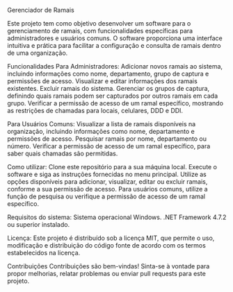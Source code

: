 Gerenciador de Ramais

Este projeto tem como objetivo desenvolver um software para o gerenciamento de ramais, com funcionalidades específicas para administradores e usuários comuns. O software proporciona uma interface intuitiva e prática para facilitar a configuração e consulta de ramais dentro de uma organização.

Funcionalidades Para Administradores:
Adicionar novos ramais ao sistema, incluindo informações como nome, departamento, grupo de captura e permissões de acesso.
Visualizar e editar informações dos ramais existentes.
Excluir ramais do sistema.
Gerenciar os grupos de captura, definindo quais ramais podem ser capturados por outros ramais em cada grupo.
Verificar a permissão de acesso de um ramal específico, mostrando as restrições de chamadas para locais, celulares, DDD e DDI.

Para Usuários Comuns:
Visualizar a lista de ramais disponíveis na organização, incluindo informações como nome, departamento e permissões de acesso.
Pesquisar ramais por nome, departamento ou número.
Verificar a permissão de acesso de um ramal específico, para saber quais chamadas são permitidas.

Como utilizar:
Clone este repositório para a sua máquina local.
Execute o software e siga as instruções fornecidas no menu principal.
Utilize as opções disponíveis para adicionar, visualizar, editar ou excluir ramais, conforme a sua permissão de acesso.
Para usuários comuns, utilize a função de pesquisa ou verifique a permissão de acesso de um ramal específico.

Requisitos do sistema:
Sistema operacional Windows.
.NET Framework 4.7.2 ou superior instalado.

Licença:
Este projeto é distribuído sob a licença MIT, que permite o uso, modificação e distribuição do código fonte de acordo com os termos estabelecidos na licença.

Contribuições
Contribuições são bem-vindas! Sinta-se à vontade para propor melhorias, relatar problemas ou enviar pull requests para este projeto.
